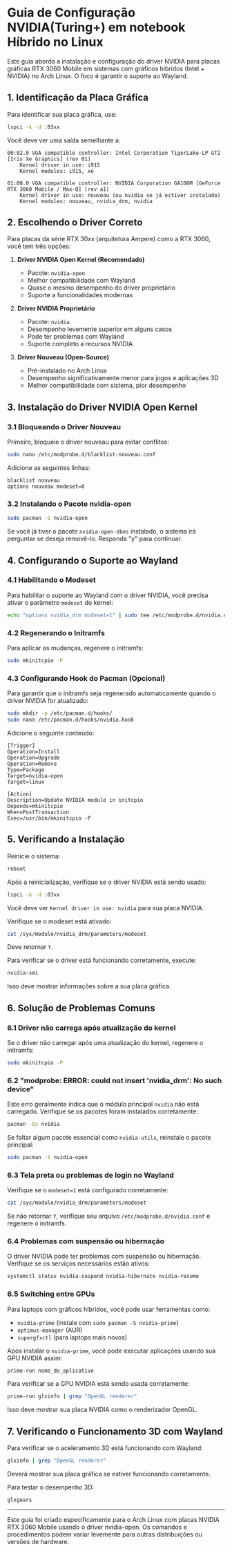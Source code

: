 # Guia de Configuração NVIDIA(Turing+) em notebook Híbrido no Linux

Este guia aborda a instalação e configuração do driver NVIDIA para placas gráficas RTX 3060 Mobile em sistemas com gráficos híbridos (Intel + NVIDIA) no Arch Linux. O foco é garantir o suporte ao Wayland.

## 1. Identificação da Placa Gráfica

Para identificar sua placa gráfica, use:

```bash
lspci -k -d :03xx
```

Você deve ver uma saída semelhante a:

```
00:02.0 VGA compatible controller: Intel Corporation TigerLake-LP GT2 [Iris Xe Graphics] (rev 01)
    Kernel driver in use: i915
    Kernel modules: i915, xe

01:00.0 VGA compatible controller: NVIDIA Corporation GA106M [GeForce RTX 3060 Mobile / Max-Q] (rev a1)
    Kernel driver in use: nouveau (ou nvidia se já estiver instalado)
    Kernel modules: nouveau, nvidia_drm, nvidia
```

## 2. Escolhendo o Driver Correto

Para placas da série RTX 30xx (arquitetura Ampere) como a RTX 3060, você tem três opções:

1. **Driver NVIDIA Open Kernel (Recomendado)**
   - Pacote: `nvidia-open`
   - Melhor compatibilidade com Wayland
   - Quase o mesmo desempenho do driver proprietário
   - Suporte a funcionalidades modernas

2. **Driver NVIDIA Proprietário**
   - Pacote: `nvidia`
   - Desempenho levemente superior em alguns casos
   - Pode ter problemas com Wayland
   - Suporte completo a recursos NVIDIA

3. **Driver Nouveau (Open-Source)**
   - Pré-instalado no Arch Linux
   - Desempenho significativamente menor para jogos e aplicações 3D
   - Melhor compatibilidade com sistema, pior desempenho

## 3. Instalação do Driver NVIDIA Open Kernel

### 3.1 Bloqueando o Driver Nouveau

Primeiro, bloqueie o driver nouveau para evitar conflitos:

```bash
sudo nano /etc/modprobe.d/blacklist-nouveau.conf
```

Adicione as seguintes linhas:

```
blacklist nouveau
options nouveau modeset=0
```

### 3.2 Instalando o Pacote nvidia-open

```bash
sudo pacman -S nvidia-open
```

Se você já tiver o pacote `nvidia-open-dkms` instalado, o sistema irá perguntar se deseja removê-lo. Responda "y" para continuar.

## 4. Configurando o Suporte ao Wayland

### 4.1 Habilitando o Modeset

Para habilitar o suporte ao Wayland com o driver NVIDIA, você precisa ativar o parâmetro `modeset` do kernel:

```bash
echo "options nvidia_drm modeset=1" | sudo tee /etc/modprobe.d/nvidia.conf
```

### 4.2 Regenerando o Initramfs

Para aplicar as mudanças, regenere o initramfs:

```bash
sudo mkinitcpio -P
```

### 4.3 Configurando Hook do Pacman (Opcional)

Para garantir que o initramfs seja regenerado automaticamente quando o driver NVIDIA for atualizado:

```bash
sudo mkdir -p /etc/pacman.d/hooks/
sudo nano /etc/pacman.d/hooks/nvidia.hook
```

Adicione o seguinte conteúdo:

```
[Trigger]
Operation=Install
Operation=Upgrade
Operation=Remove
Type=Package
Target=nvidia-open
Target=linux

[Action]
Description=Update NVIDIA module in initcpio
Depends=mkinitcpio
When=PostTransaction
Exec=/usr/bin/mkinitcpio -P
```

## 5. Verificando a Instalação

Reinicie o sistema:

```bash
reboot
```

Após a reinicialização, verifique se o driver NVIDIA está sendo usado:

```bash
lspci -k -d :03xx
```

Você deve ver `Kernel driver in use: nvidia` para sua placa NVIDIA.

Verifique se o modeset está ativado:

```bash
cat /sys/module/nvidia_drm/parameters/modeset
```

Deve retornar `Y`.

Para verificar se o driver está funcionando corretamente, execute:

```bash
nvidia-smi
```

Isso deve mostrar informações sobre a sua placa gráfica.

## 6. Solução de Problemas Comuns

### 6.1 Driver não carrega após atualização do kernel

Se o driver não carregar após uma atualização do kernel, regenere o initramfs:

```bash
sudo mkinitcpio -P
```

### 6.2 "modprobe: ERROR: could not insert 'nvidia_drm': No such device"

Este erro geralmente indica que o módulo principal `nvidia` não está carregado. Verifique se os pacotes foram instalados corretamente:

```bash
pacman -Qs nvidia
```

Se faltar algum pacote essencial como `nvidia-utils`, reinstale o pacote principal:

```bash
sudo pacman -S nvidia-open
```

### 6.3 Tela preta ou problemas de login no Wayland

Verifique se o `modeset=1` está configurado corretamente:

```bash
cat /sys/module/nvidia_drm/parameters/modeset
```

Se não retornar `Y`, verifique seu arquivo `/etc/modprobe.d/nvidia.conf` e regenere o initramfs.

### 6.4 Problemas com suspensão ou hibernação

O driver NVIDIA pode ter problemas com suspensão ou hibernação. Verifique se os serviços necessários estão ativos:

```bash
systemctl status nvidia-suspend nvidia-hibernate nvidia-resume
```

### 6.5 Switching entre GPUs

Para laptops com gráficos híbridos, você pode usar ferramentas como:

- `nvidia-prime` (instale com `sudo pacman -S nvidia-prime`)
- `optimus-manager` (AUR)
- `supergfxctl` (para laptops mais novos)

Após instalar o `nvidia-prime`, você pode executar aplicações usando sua GPU NVIDIA assim:

```bash
prime-run nome_do_aplicativo
```

Para verificar se a GPU NVIDIA está sendo usada corretamente:

```bash
prime-run glxinfo | grep "OpenGL renderer"
```

Isso deve mostrar sua placa NVIDIA como o renderizador OpenGL.

## 7. Verificando o Funcionamento 3D com Wayland

Para verificar se o aceleramento 3D está funcionando com Wayland:

```bash
glxinfo | grep "OpenGL renderer"
```

Deverá mostrar sua placa gráfica se estiver funcionando corretamente.

Para testar o desempenho 3D:

```bash
glxgears
```

---

Este guia foi criado especificamente para o Arch Linux com placas NVIDIA RTX 3060 Mobile usando o driver nvidia-open. Os comandos e procedimentos podem variar levemente para outras distribuições ou versões de hardware.
